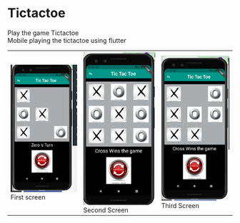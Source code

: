 # Tictactoe<br>
Play the game Tictactoe<br>
Mobile playing the tictactoe using flutter<br>
<table>
<tr>
  <td><img src="tictactoe1.jpg" width=250>First screen</td>
  <td><img src="tictactoe2.jpg" width=250>Second Screen</td>
  
  <td><img src="tictactoe3.jpg" width=250>Third Screen</td>
  </tr>
</table>
